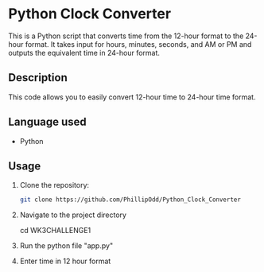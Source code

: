# Python Clock Converter

This is a Python script that converts time from the 12-hour format to the 24-hour format. It takes input for hours, minutes, seconds, and AM or PM and outputs the equivalent time in 24-hour format.

## Description

This code allows you to easily convert 12-hour time to 24-hour time format.

## Language used

- Python 

## Usage

1. Clone the repository:

   ```bash
   git clone https://github.com/PhillipOdd/Python_Clock_Converter
2. Navigate to the project directory
   
   cd WK3CHALLENGE1
   
4.  Run the python file "app.py"
5.  Enter time in 12 hour format 
   
   

   

   

